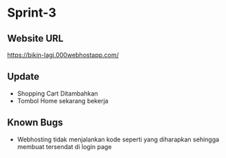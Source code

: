 # Sprint-3

## Website URL
  https://bikin-lagi.000webhostapp.com/
  
  
## Update
  * Shopping Cart Ditambahkan
  * Tombol Home sekarang bekerja

## Known Bugs
  * Webhosting tidak menjalankan kode seperti yang diharapkan sehingga membuat tersendat di login page
  
